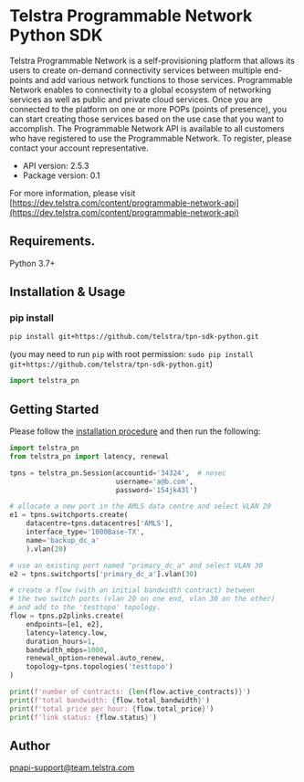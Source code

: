 # Telstra Programmable Network Python SDK
Telstra Programmable Network is a self-provisioning platform that allows its users to create on-demand connectivity services between multiple end-points and add various network functions to those services. Programmable Network enables to connectivity to a global ecosystem of networking services as well as public and private cloud services. Once you are connected to the platform on one or more POPs (points of presence), you can start creating those services based on the use case that you want to accomplish. The Programmable Network API is available to all customers who have registered to use the Programmable Network. To register, please contact your account representative.


- API version: 2.5.3
- Package version: 0.1

For more information, please visit [https://dev.telstra.com/content/programmable-network-api](https://dev.telstra.com/content/programmable-network-api)

## Requirements.

Python 3.7+

## Installation & Usage
### pip install


```sh
pip install git+https://github.com/telstra/tpn-sdk-python.git
```
(you may need to run `pip` with root permission: `sudo pip install git+https://github.com/telstra/tpn-sdk-python.git`)

```python
import telstra_pn 
```

## Getting Started

Please follow the [installation procedure](#installation--usage) and then run the following:

```python
import telstra_pn
from telstra_pn import latency, renewal

tpns = telstra_pn.Session(accountid='34324',  # nosec
                          username='a@b.com',
                          password='154jk43l')

# allocate a new port in the AMLS data centre and select VLAN 20
e1 = tpns.switchports.create(
    datacentre=tpns.datacentres['AMLS'],
    interface_type='1000Base-TX',
    name='backup_dc_a'
    ).vlan(20)

# use an existing port named "primary_dc_a" and select VLAN 30
e2 = tpns.switchports['primary_dc_a'].vlan(30)

# create a flow (with an initial bandwidth contract) between
# the two switch ports (vlan 20 on one end, vlan 30 on the other)
# and add to the 'testtopo' topology.
flow = tpns.p2plinks.create(
    endpoints=[e1, e2],
    latency=latency.low,
    duration_hours=1,
    bandwidth_mbps=1000,
    renewal_option=renewal.auto_renew,
    topology=tpns.topologies('testtopo')
)

print(f'number of contracts: {len(flow.active_contracts)}')
print(f'total bandwidth: {flow.total_bandwidth}')
print(f'total price per hour: {flow.total_price}')
print(f'link status: {flow.status}')
```

## Author

pnapi-support@team.telstra.com
